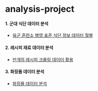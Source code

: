 # analysis-project

#### 1. 군대 식단 데이터 분석
  
  - [육군 훈련소 병영 표준 식단 정보 데이터 월별](https://opendata.mnd.go.kr/openinf/openapiview2.jsp?infId=OA-9547)

#### 2. 레시피 재료 데이터 분석 

  - [만개의 레시피 크롤링 데이터 활용](https://github.com/heeseo11/analysis-project/blob/main/%EB%A0%88%EC%8B%9C%ED%94%BC%20%EB%8D%B0%EC%9D%B4%ED%84%B0%EB%B6%84%EC%84%9D/README.md)

#### 3. 화장품  데이터 분석

  - [화장품 데이터 분석](https://github.com/heeseo11/analysis-project/blob/main/%ED%99%94%EC%9E%A5%ED%92%88%EA%B4%80%EB%A0%A8%20%EB%8D%B0%EC%9D%B4%ED%84%B0%20%EB%B6%84%EC%84%9D/README.md)
